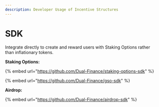 ```yaml
---
description: Developer Usage of Incentive Structures
---
```


# SDK

Integrate directly to create and reward users with Staking Options rather than inflationary tokens.

**Staking Options:**

{% embed url="https://github.com/Dual-Finance/staking-options-sdk" %}

{% embed url="https://github.com/Dual-Finance/gso-sdk" %}

**Airdrop:**

{% embed url="https://github.com/Dual-Finance/airdrop-sdk" %}
